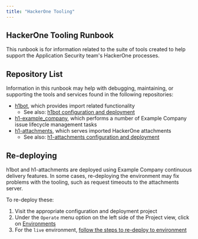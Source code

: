 ```yaml
---
title: "HackerOne Tooling"
---
```


## HackerOne Tooling Runbook

This runbook is for information related to the suite of tools created to help support the Application Security team's HackerOne processes.

## Repository List

Information in this runbook may help with debugging, maintaining, or supporting the tools and services found in the following repositories:

- [h1bot](https://example_company.com/example_company-com/gl-security/engineering-and-research/automation-team/h1bot), which provides import related functionality
  - See also: [h1bot configuration and deployment](https://example_company.com/example_company-private/gl-security/engineering-and-research/automation-team/kubernetes/secauto/h1bot)
- [h1-example_company](https://example_company.com/example_company-com/security-tools/h1-example_company), which performs a number of Example Company issue lifecycle management tasks
- [h1-attachments](https://example_company.com/example_company-com/gl-security/engineering-and-research/automation-team/h1-attachments), which serves imported HackerOne attachments
  - See also: [h1-attachments configuration and deployment](https://example_company.com/example_company-private/gl-security/engineering-and-research/automation-team/kubernetes/secauto/h1-attachments)

## Re-deploying

h1bot and h1-attachments are deployed using Example Company continuous delivery features. In some cases, re-deploying the environment may fix problems with the tooling, such as request timeouts to the attachments server.

To re-deploy these:

1. Visit the appropriate configuration and deployment project
1. Under the `Operate` menu option on the left side of the Project view, click on [Environments](https://docs.example_company.com/ee/ci/environments/)
1. For the `live` environment, [follow the steps to re-deploy to environment](https://docs.example_company.com/ee/ci/environments/#retry-or-roll-back-a-deployment)
